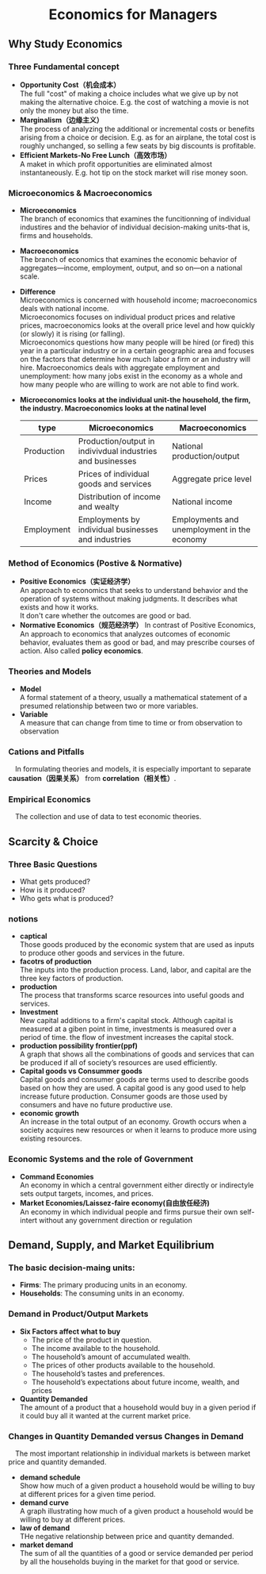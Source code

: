 # <center>Economics for Managers</center>
## Why Study Economics
### Three Fundamental concept
- **Opportunity Cost（机会成本）**  
  The full "cost" of making a choice includes what we give up by not making the alternative choice. E.g. the cost of watching a movie is not only the money but also the time.
- **Marginalism（边缘主义）**  
  The process of analyzing the additional or incremental costs or benefits arising from a choice or decision. E.g. as for an airplane, the total cost is roughly unchanged, so selling a few seats by big discounts is profitable.
- **Efficient Markets-No Free Lunch（高效市场）**  
  A maket in which profit opportunities are eliminated almost instantaneously. E.g. hot tip on the stock market will rise money soon.
### Microeconomics & Macroeconomics
- **Microeconomics**  
  The branch of economics that examines the funcitionning of individual industires and the behavior of individual decision-making units-that is, firms and households.
- **Macroeconomics**  
  The branch of economics that examines the economic behavior of aggregates—income, employment, output, and so on—on a national scale.
- **Difference**  
  Microeconomics is concerned with household income; macroeconomics deals with national income.  
  Microeconomics focuses on individual product prices and relative prices, macroeconomics looks at the overall price level and how quickly (or slowly) it is rising (or falling).  
  Microeconomics questions how many people will be hired (or fired) this year in a particular industry or in a certain geographic area and focuses on the factors that determine how much labor a firm or an industry will hire. Macroeconomics deals with aggregate employment and unemployment: how many jobs exist in the economy as a whole and how many people who are willing to work are not able to find work.
- **Microeconomics looks at the individual unit-the household, the firm, the industry. Macroeconomics looks at the natinal level**

  | type       | Microeconomics                                             | Macroeconomics                              |
  | ---------- | ---------------------------------------------------------- | ------------------------------------------- |
  | Production | Production/output in indivivdual industries and businesses | National production/output                  |
  | Prices     | Prices of individual goods and services                    | Aggregate price level                       |
  | Income     | Distribution of income and wealty                          | National income                             |
  | Employment | Employments by individual businesses and industries        | Employments and unemployment in the economy |

### Method of Economics (Postive & Normative)
- **Positive Economics（实证经济学）**  
  An approach to economics that seeks to understand behavior and the operation of systems without making judgments. It describes what exists and how it works.  
  It don't care whether the outcomes are good or bad. 
- **Normative Economics（规范经济学）**
  In contrast of Positive Economics, An approach to economics that analyzes outcomes of economic behavior, evaluates them as good or bad, and may prescribe courses of action. Also called **policy economics**.
### Theories and Models
- **Model**  
  A formal statement of a theory, usually a mathematical statement of a presumed relationship between two or more variables.
- **Variable**  
  A measure that can change from time to time or from observation to observation
### Cations and Pitfalls
  &emsp;In formulating theories and models, it is especially important to separate **causation（因果关系）** from **correlation（相关性）**.
### Empirical Economics
  &emsp;The collection and use of data to test economic theories.

## Scarcity & Choice
### Three Basic Questions
- What gets produced? 
- How is it produced?
- Who gets what is produced?
### notions
- **captical**  
  Those goods produced by the economic system that are used as inputs to produce other goods and services in the future.
- **facotrs of production**  
  The inputs into the production process. Land, labor, and capital are the three key factors of production.
- **production**  
  The process that transforms scarce resources into useful goods and services.
- **Investment**  
  New capital additions to a firm's capital stock. Although capital is measured at a giben point in time, investments is measured over a period of time. the flow of investment increases the capital stock.
- **production possibility frontier(ppf)**  
  A graph that shows all the combinations of goods and services that can be produced if all of society’s resources are used efficiently.
- **Capital goods vs Consummer goods**  
  Capital goods and consumer goods are terms used to describe goods based on how they are used. A capital good is any good used to help increase future production. Consumer goods are those used by consumers and have no future productive use.
- **economic growth**  
  An increase in the total output of an economy. Growth occurs when a society acquires new resources or when it learns to produce more using existing resources.
### Economic Systems and the role of Government
- **Command Economies**  
  An economy in which a central government either directly or indirectyle sets output targets, incomes, and prices.
- **Market Economies/Laissez-faire economy(自由放任经济)**  
  An economy in which individual people and firms pursue their own self-intert without any government direction or regulation

## Demand, Supply, and Market Equilibrium  
### The basic decision-maing units:
- **Firms**: The primary producing units in an economy.
- **Households**: The consuming units in an economy.
### Demand in Product/Output Markets
- **Six Factors affect what to buy**
  - The price of the product in question.
  - The income available to the household.
  - The household’s amount of accumulated wealth.
  - The prices of other products available to the household.
  - The household’s tastes and preferences.
  - The household’s expectations about future income, wealth, and prices
- **Quantity Demanded**  
  The amount of a product that a household would buy in a given period if it could buy all it wanted at the current market price.  
### Changes in Quantity Demanded versus Changes in Demand
  &emsp;The most important relationship in individual markets is between market price and quantity demanded.
- **demand schedule**  
  Show how much of a given product a household would be willing to buy at different prices for a given time period.
- **demand curve**  
  A graph illustrating how much of a given product a household would be willing to buy at different prices.
- **law of demand**  
  THe negative relationship between price and quantity demanded.
- **market demand**  
   The sum of all the quantities of a good or service demanded per period by all the households buying in the market for that good or service.